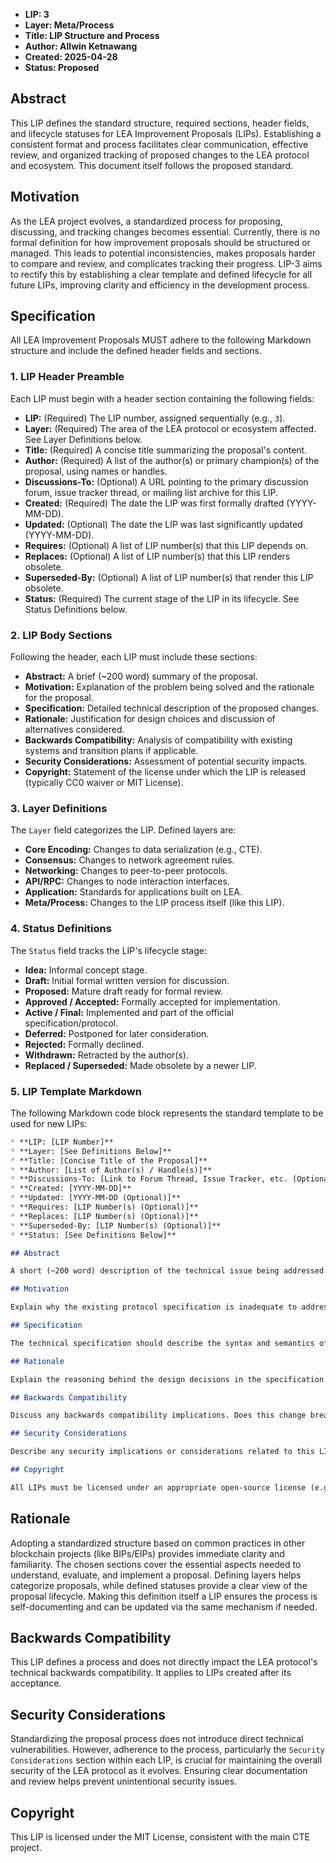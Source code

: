* **LIP: 3**
* **Layer: Meta/Process**
* **Title: LIP Structure and Process**
* **Author: Allwin Ketnawang**
* **Created: 2025-04-28**
* **Status: Proposed**

## Abstract

This LIP defines the standard structure, required sections, header fields, and lifecycle statuses for LEA Improvement Proposals (LIPs). Establishing a consistent format and process facilitates clear communication, effective review, and organized tracking of proposed changes to the LEA protocol and ecosystem. This document itself follows the proposed standard.

## Motivation

As the LEA project evolves, a standardized process for proposing, discussing, and tracking changes becomes essential. Currently, there is no formal definition for how improvement proposals should be structured or managed. This leads to potential inconsistencies, makes proposals harder to compare and review, and complicates tracking their progress. LIP-3 aims to rectify this by establishing a clear template and defined lifecycle for all future LIPs, improving clarity and efficiency in the development process.

## Specification

All LEA Improvement Proposals MUST adhere to the following Markdown structure and include the defined header fields and sections.

### 1. LIP Header Preamble

Each LIP must begin with a header section containing the following fields:

* **LIP:** (Required) The LIP number, assigned sequentially (e.g., `3`).
* **Layer:** (Required) The area of the LEA protocol or ecosystem affected. See Layer Definitions below.
* **Title:** (Required) A concise title summarizing the proposal's content.
* **Author:** (Required) A list of the author(s) or primary champion(s) of the proposal, using names or handles.
* **Discussions-To:** (Optional) A URL pointing to the primary discussion forum, issue tracker thread, or mailing list archive for this LIP.
* **Created:** (Required) The date the LIP was first formally drafted (YYYY-MM-DD).
* **Updated:** (Optional) The date the LIP was last significantly updated (YYYY-MM-DD).
* **Requires:** (Optional) A list of LIP number(s) that this LIP depends on.
* **Replaces:** (Optional) A list of LIP number(s) that this LIP renders obsolete.
* **Superseded-By:** (Optional) A list of LIP number(s) that render this LIP obsolete.
* **Status:** (Required) The current stage of the LIP in its lifecycle. See Status Definitions below.

### 2. LIP Body Sections

Following the header, each LIP must include these sections:

* **Abstract:** A brief (~200 word) summary of the proposal.
* **Motivation:** Explanation of the problem being solved and the rationale for the proposal.
* **Specification:** Detailed technical description of the proposed changes.
* **Rationale:** Justification for design choices and discussion of alternatives considered.
* **Backwards Compatibility:** Analysis of compatibility with existing systems and transition plans if applicable.
* **Security Considerations:** Assessment of potential security impacts.
* **Copyright:** Statement of the license under which the LIP is released (typically CC0 waiver or MIT License).

### 3. Layer Definitions

The `Layer` field categorizes the LIP. Defined layers are:

* **Core Encoding:** Changes to data serialization (e.g., CTE).
* **Consensus:** Changes to network agreement rules.
* **Networking:** Changes to peer-to-peer protocols.
* **API/RPC:** Changes to node interaction interfaces.
* **Application:** Standards for applications built on LEA.
* **Meta/Process:** Changes to the LIP process itself (like this LIP).

### 4. Status Definitions

The `Status` field tracks the LIP's lifecycle stage:

* **Idea:** Informal concept stage.
* **Draft:** Initial formal written version for discussion.
* **Proposed:** Mature draft ready for formal review.
* **Approved / Accepted:** Formally accepted for implementation.
* **Active / Final:** Implemented and part of the official specification/protocol.
* **Deferred:** Postponed for later consideration.
* **Rejected:** Formally declined.
* **Withdrawn:** Retracted by the author(s).
* **Replaced / Superseded:** Made obsolete by a newer LIP.

### 5. LIP Template Markdown

The following Markdown code block represents the standard template to be used for new LIPs:

```markdown
* **LIP: [LIP Number]**
* **Layer: [See Definitions Below]**
* **Title: [Concise Title of the Proposal]**
* **Author: [List of Author(s) / Handle(s)]**
* **Discussions-To: [Link to Forum Thread, Issue Tracker, etc. (Optional)]**
* **Created: [YYYY-MM-DD]**
* **Updated: [YYYY-MM-DD (Optional)]**
* **Requires: [LIP Number(s) (Optional)]**
* **Replaces: [LIP Number(s) (Optional)]**
* **Superseded-By: [LIP Number(s) (Optional)]**
* **Status: [See Definitions Below]**

## Abstract

A short (~200 word) description of the technical issue being addressed and the proposed change.

## Motivation

Explain why the existing protocol specification is inadequate to address the problem solved by this LIP. It should clearly state the proposal's purpose and rationale.

## Specification

The technical specification should describe the syntax and semantics of any new feature. The specification should be detailed enough to allow competing, interoperable implementations for the LEA blockchain. Include any modifications to existing structures (like CTE tags/fields), new data structures, algorithms, or protocols.

## Rationale

Explain the reasoning behind the design decisions in the specification. Why were particular design choices made? What alternatives were considered, and why were they not chosen? This section should cover engineering trade-offs.

## Backwards Compatibility

Discuss any backwards compatibility implications. Does this change break existing rules or implementations? How will the transition be handled? Proposals that are not backward compatible must specify how the incompatibility is justified.

## Security Considerations

Describe any security implications or considerations related to this LIP. This includes potential attack vectors, impacts on privacy, or changes to the system's overall security assumptions.

## Copyright

All LIPs must be licensed under an appropriate open-source license (e.g., MIT License, same as CTE). State the license explicitly, often via waiver like CC0.
```

## Rationale

Adopting a standardized structure based on common practices in other blockchain projects (like BIPs/EIPs) provides immediate clarity and familiarity. The chosen sections cover the essential aspects needed to understand, evaluate, and implement a proposal. Defining layers helps categorize proposals, while defined statuses provide a clear view of the proposal lifecycle. Making this definition itself a LIP ensures the process is self-documenting and can be updated via the same mechanism if needed.

## Backwards Compatibility

This LIP defines a process and does not directly impact the LEA protocol's technical backwards compatibility. It applies to LIPs created after its acceptance.

## Security Considerations

Standardizing the proposal process does not introduce direct technical vulnerabilities. However, adherence to the process, particularly the `Security Considerations` section within each LIP, is crucial for maintaining the overall security of the LEA protocol as it evolves. Ensuring clear documentation and review helps prevent unintentional security issues.

## Copyright

This LIP is licensed under the MIT License, consistent with the main CTE project.
